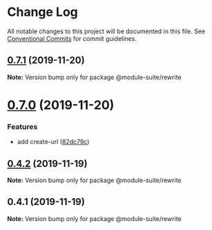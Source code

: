 # Change Log

All notable changes to this project will be documented in this file.
See [Conventional Commits](https://conventionalcommits.org) for commit guidelines.

## [0.7.1](https://github.com/zelzen/module-suite/compare/@module-suite/rewrite@0.7.0...@module-suite/rewrite@0.7.1) (2019-11-20)

**Note:** Version bump only for package @module-suite/rewrite





# [0.7.0](https://github.com/zelzen/module-suite/compare/@module-suite/rewrite@0.4.2...@module-suite/rewrite@0.7.0) (2019-11-20)


### Features

* add create-url ([82dc79c](https://github.com/zelzen/module-suite/commit/82dc79cd4e1cba0173c52f2ea9bd31571be6161f))





## [0.4.2](https://github.com/zelzen/module-suite/compare/@module-suite/rewrite@0.4.1...@module-suite/rewrite@0.4.2) (2019-11-19)

**Note:** Version bump only for package @module-suite/rewrite





## 0.4.1 (2019-11-19)

**Note:** Version bump only for package @module-suite/rewrite
